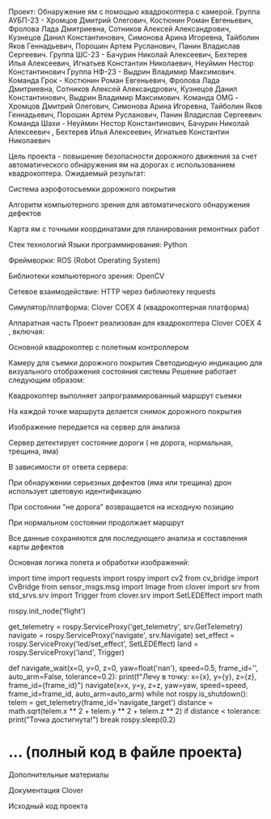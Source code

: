 Проект: Обнаружение ям с помощью квадрокоптера с камерой.
Группа АУБП-23 -  Хромцов Дмитрий Олегович, Костюнин Роман Евгеньевич, Фролова Лада Дмитриевна, Сотников Алексей Александрович, Кузнецов Данил Константинович, Симонова Арина Игоревна, Тайболин Яков Геннадьевич, Порошин Артем Русланович, Панин Владислав Сергеевич.
Группа ШС-23 - Бачурин Николай Алексеевич, Бехтерев Илья Алексеевич, Игнатьев Константин Николаевич, Неуймин Нестор Константинович
Группа НФ-23 - Выдрин Владимир Максимович.
Команда Грок - Костюнин Роман Евгеньевич, Фролова Лада Дмитриевна, Сотников Алексей Александрович, Кузнецов Данил Константинович, Выдрин Владимир Максимович.
Команда OMG - Хромцов Дмитрий Олегович, Симонова Арина Игоревна, Тайболин Яков Геннадьевич, Порошин Артем Русланович,  Панин Владислав Сергеевич.
Команда Шахи - Неуймин Нестор Константинович,  Бачурин Николай Алексеевич , Бехтерев Илья Алексеевич, Игнатьев Константин Николаевич

Цель проекта - повышение безопасности дорожного движения за счет автоматического обнаружения ям на дорогах с использованием квадрокоптера. Ожидаемый результат:

Система аэрофотосъемки дорожного покрытия

Алгоритм компьютерного зрения для автоматического обнаружения дефектов

Карта ям с точными координатами для планирования ремонтных работ

Стек технологий
Языки программирования: Python

Фреймворки: ROS (Robot Operating System)

Библиотеки компьютерного зрения: OpenCV

Сетевое взаимодействие: HTTP через библиотеку requests

Симулятор/платформа: Clover COEX 4 (квадрокоптерная платформа)

Аппаратная часть
Проект реализован для квадрокоптера Clover COEX 4 , включая:

Основной квадрокоптер с полетным контроллером

Камеру для съемки дорожного покрытия
Светодиодную индикацию для визуального отображения состояния системы
Решение работает следующим образом:

Квадрокоптер выполняет запрограммированный маршрут съемки

На каждой точке маршрута делается снимок дорожного покрытия

Изображение передается на сервер для анализа

Сервер детектирует состояние дороги ( не дорога, нормальная, трещина, яма)

В зависимости от ответа сервера:

При обнаружении серьезных дефектов (яма или трещина) дрон использует цветовую идентификацию
 
При состоянии "не дорога" возвращается на исходную позицию

При нормальном состоянии продолжает маршрут

Все данные сохраняются для последующего анализа и составления карты дефектов

Основная логика полета и обработки изображений:

import time
import requests
import rospy
import cv2
from cv_bridge import CvBridge
from sensor_msgs.msg import Image
from clover import srv
from std_srvs.srv import Trigger
from clover.srv import SetLEDEffect
import math

rospy.init_node('flight')

get_telemetry = rospy.ServiceProxy('get_telemetry', srv.GetTelemetry)
navigate = rospy.ServiceProxy('navigate', srv.Navigate)
set_effect = rospy.ServiceProxy('led/set_effect', SetLEDEffect)
land = rospy.ServiceProxy('land', Trigger)

def navigate_wait(x=0, y=0, z=0, yaw=float('nan'), speed=0.5, frame_id='', auto_arm=False, tolerance=0.2):
    print(f"Лечу в точку: x={x}, y={y}, z={z}, frame_id={frame_id}")
    navigate(x=x, y=y, z=z, yaw=yaw, speed=speed, frame_id=frame_id, auto_arm=auto_arm)
    while not rospy.is_shutdown():
        telem = get_telemetry(frame_id='navigate_target')
        distance = math.sqrt(telem.x ** 2 + telem.y ** 2 + telem.z ** 2)
        if distance < tolerance:
            print("Точка достигнута!")
            break
        rospy.sleep(0.2)

# ... (полный код в файле проекта)


Дополнительные материалы

Документация Clover

Исходный код проекта